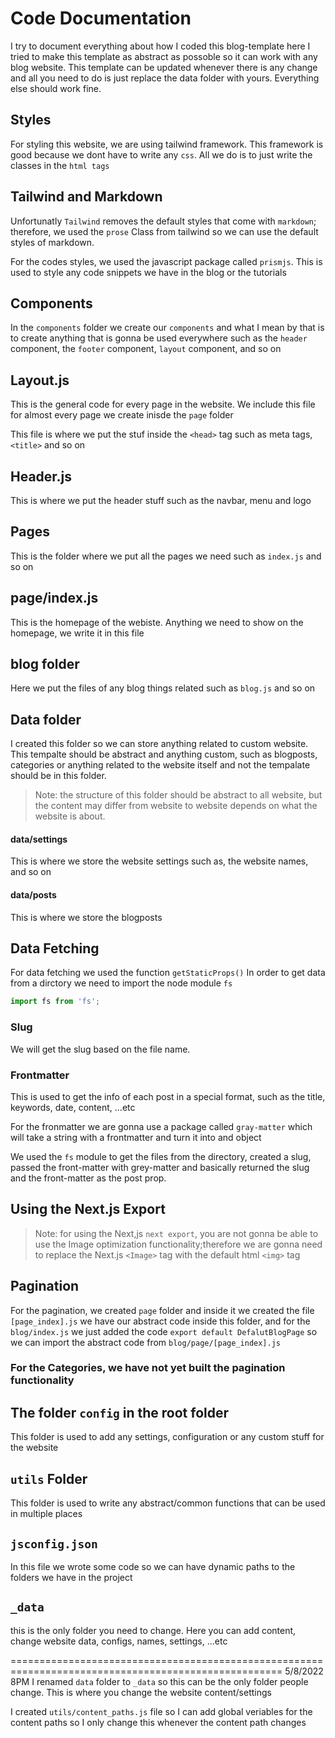 # Code Documentation

I try to document everything about how I coded this blog-template here
I tried to make this template as abstract as possoble so it can work with any blog website. 
This template can be updated whenever there is any change and all you need to do is just replace the data folder with yours. Everything else should work fine. 

## Styles

For styling this website, we are using tailwind framework. This framework is good because we dont have to write any `css`. All we do is to just write the classes in the `html tags`

## Tailwind and Markdown

Unfortunatly `Tailwind` removes the default styles that come with `markdown`; therefore, we used the `prose` Class from tailwind so we can use the default styles of markdown.

For the codes styles, we used the javascript package called `prismjs`. This is used to style any code snippets we have in the blog or the tutorials

## Components

In the `components` folder we create our `components` and what I mean by that is to create anything that is gonna be used everywhere such as the `header` component, the `footer` component, `layout` component, and so on

## Layout.js

This is the general code for every page in the website. We include this file for almost every page we create inisde the `page` folder

This file is where we put the stuf inside the `<head>` tag such as meta tags, `<title>` and so on

## Header.js

This is where we put the header stuff such as the navbar, menu and logo

## Pages

This is the folder where we put all the pages we need such as `index.js` and so on

## page/index.js

This is the homepage of the webiste. Anything we need to show on the homepage, we write it in this file

## blog folder

Here we put the files of any blog things related such as `blog.js` and so on

## Data folder

I created this folder so we can store anything related to custom website. This tempalte should be abstract and anything custom, such as blogposts, categories or anything related to the website itself and not the tempalate should be in this folder.

> Note: the structure of this folder should be abstract to all website, but the content may differ from website to website depends on what the website is about.

#### data/settings

This is where we store the website settings such as, the website names, and so on

#### data/posts

This is where we store the blogposts

## Data Fetching

For data fetching we used the function `getStaticProps()`
In order to get data from a dirctory we need to import the node module `fs`

```javascript
import fs from 'fs';
```

### Slug

We will get the slug based on the file name.

### Frontmatter

This is used to get the info of each post in a special format, such as the title, keywords, date, content, ...etc

For the fronmatter we are gonna use a package called `gray-matter` which will take a string with a frontmatter and turn it into and object

We used the `fs` module to get the files from the directory, created a slug, passed the front-matter with grey-matter and basically returned the slug and the front-matter as the post prop.


## Using the Next.js Export

>Note: for using the Next,js `next export`, you are not gonna be able to use the Image optimization functionality;therefore we are gonna need to replace the Next.js `<Image>` tag with the default html `<img>` tag


## Pagination
For the pagination, we created `page` folder and inside it we created the file `[page_index].js` we have our abstract code inside this folder, and for the `blog/index.js` we just added the code `export default DefalutBlogPage` so we can import the abstract code from `blog/page/[page_index].js`

### For the Categories, we have not yet built the pagination functionality


## The folder `config` in the root folder
This folder is used to add any settings, configuration or any custom stuff for the website


## `utils` Folder
This folder is used to write any abstract/common functions that can be used in multiple places

## `jsconfig.json` 
In this file we wrote some code so we can have dynamic paths to the folders we have in the project

## `_data` 
this is the only folder you need to change. Here you can add content, change website data, configs, names, settings, ...etc


=====================================================================================================
5/8/2022 8PM
I renamed `data` folder to `_data` so this can be the only folder people change. This is where you change the website content/settings

I created `utils/content_paths.js` file so I can add global veriables for the content paths so I only change this whenever the content path changes











